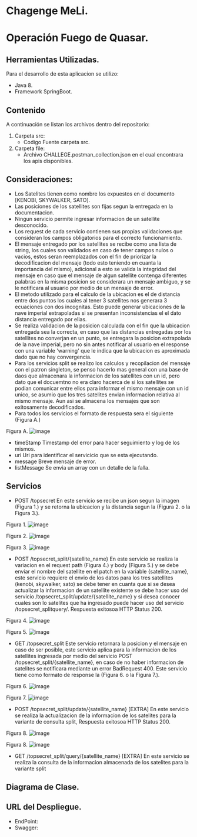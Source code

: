 # Chagenge MeLi.
# Operación Fuego de Quasar.


## Herramientas Utilizadas.
Para el desarrollo de esta aplicacion se utilizo:

- Java 8.
- Framework SpringBoot.

## Contenido
A continuación se listan los archivos dentro del repositorio:

1. Carpeta src:
    - Codigo Fuente carpeta src.
2. Carpeta file:
    - Archivo CHALLEGE.postman_collection.json en el cual encontrara los apis disponibles.

## Consideraciones:

- Los Satelites tienen como nombre los expuestos en el documento [KENOBI, SKYWALKER, SATO].
- Las posiciones de los satellites son fijas segun la entregada en la documentacion.
- Ningun servicio permite ingresar informacion de un satellite desconocido.
- Los request de cada servicio contienen sus propias validaciones que consideran los campos obligatorios para el correcto funcionamiento.
- El mensaje entregado por los satellites se recibe como una lista de string, los cuales son validados en caso de tener campos nulos o vacios, estos seran reemplazados con el fin de priorizar la decodificacion del mensaje (todo esto teniendo en cuanta la importancia del mismo), adicional a esto se valida la integridad del mensaje en caso que el mensaje de algun satellite contenga diferentes palabras en la misma posicion se considerara un mensaje ambiguo, y se le notificara al usuario por medio de un mensaje de error.
- El metodo utilizado para el calculo de la ubicacion es el de distancia entre dos puntos los cuales al tener 3 satellites nos generara 3 ecuaciones con dos incognitas. Esto puede generar ubicaciones de la nave imperial extrapoladas si se presentan inconsistencias el el dato distancia entregado por ellas.
- Se realiza validacion de la posicion calculada con el fin que la ubicacion entregada sea la correcta, en caso que las distancias entregadas por los satellites no converjan en un punto, se entregara la posicion extrapolada de la nave imperial, pero no sin antes notificar al usuario en el response con una variable 'warning' que le indica que la ubicacion es aproximada dado que no hay convergencia.
- Para los servicios split se realizo los calculos y recopilacion del mensaje con el patron singleton, se penso hacerlo mas general con una base de daos que almacenara la informacion de los satellites con un id, pero dato que el docuemtno no era claro hacerca de si los satellites se podian comunicar entre ellos para informar el mismo mensaje con un id unico, se asumio que los tres satelites envian informacion relativa al mismo mensaje. Aun asi se almacena los mensajes que son exitosamente decodificados.
- Para todos los servicios el formato de respuesta sera el siguiente (Figura A.)

Figura A.
![image](https://user-images.githubusercontent.com/65415988/156901588-121e0271-0b04-435a-ab9f-10396c122912.png)

  - timeStamp
  Timestamp del error para hacer seguimiento y log de los mismos.
  - uri
  Uri para identificar el servicicio que se esta ejecutando.
  - message
  Breve mensaje de error.
  - listMessage
  Se envia un array con un detalle de la falla.

## Servicios

- POST /topsecret
En este servicio se recibe un json segun la imagen (Figura 1.) y se retorna la ubicacion y la distancia segun la (Figura 2. o la Figura 3.).

Figura 1.
![image](https://user-images.githubusercontent.com/65415988/156901276-356cb2e8-0afc-45a5-ad6d-8518fe56eda1.png)

Figura 2.
![image](https://user-images.githubusercontent.com/65415988/156901334-6970b86d-f353-498a-bd7f-6760f0239ad7.png)

Figura 3.
![image](https://user-images.githubusercontent.com/65415988/156901386-bebd7b70-db97-4746-977c-e85f78537b4b.png)

- POST /topsecret_split/{satellite_name}
En este servicio se realiza la variacion en el request path (Figura 4.) y body (Figura 5.) y se debe enviar el nombre del satellite en el patch en la variable {satellite_name}, este servicio requiere el envio de los datos para los tres satellites (kenobi, skywalker, sato) se debe tener en cuanta que si se desea actualizar la informacion de un satellite existente se debe hacer uso del servicio /topsecret_split/update/{satellite_name} y si desea conocer cuales son lo satelites que ha ingresado puede hacer uso del servicio /topsecret_splitquery/. Respuesta exitosoa HTTP Status 200.

Figura 4.
![image](https://user-images.githubusercontent.com/65415988/156901486-86025b47-c408-4265-b4d6-1a6495a59bb1.png)

Figura 5.
![image](https://user-images.githubusercontent.com/65415988/156901507-6bec6c8e-7a86-4a15-98d0-c27f2f2a61b4.png)

- GET /topsecret_split
Este servicio retornara la posicion y el mensaje en caso de ser posible, este servicio aplica para la informacion de los satellites ingresada por medio del servicio POST /topsecret_split/{satellite_name}, en caso de no haber informacion de satelites se notificara mediante un error BadRequest 400. Este servicio tiene como formato de response la (Figura 6. o la Figura 7.).

Figura 6.
![image](https://user-images.githubusercontent.com/65415988/156901334-6970b86d-f353-498a-bd7f-6760f0239ad7.png)

Figura 7.
![image](https://user-images.githubusercontent.com/65415988/156901386-bebd7b70-db97-4746-977c-e85f78537b4b.png)

- POST /topsecret_split/update/{satellite_name}  [EXTRA]
En este servicio se realiza la actualizacion de la informacion de los satelites para la variante de consulta split, Respuesta exitosoa HTTP Status 200.

Figura 8.
![image](https://user-images.githubusercontent.com/65415988/156901486-86025b47-c408-4265-b4d6-1a6495a59bb1.png)

Figura 8.
![image](https://user-images.githubusercontent.com/65415988/156901507-6bec6c8e-7a86-4a15-98d0-c27f2f2a61b4.png)

- GET /topsecret_split/query/{satellite_name}  [EXTRA]
En este servicio se realiza la consulta de la informacion almacenada de los satelites para la variante split 
    
## Diagrama de Clase.

## URL del Despliegue.

  - EndPoint:
  - Swagger:
